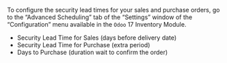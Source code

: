 To configure the security lead times for your sales and purchase orders, go to the “Advanced Scheduling” tab of the “Settings” window of the “Configuration” menu available in the `Odoo` 17 Inventory Module.

* Security Lead Time for Sales (days before delivery date)
* Security Lead Time for Purchase (extra period)
* Days to Purchase (duration wait to confirm the order)